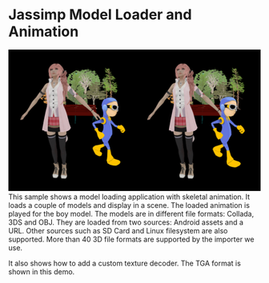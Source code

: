 # Jassimp Model Loader and Animation
![Jassimp Model Screenshot](demo-screenshot.png)
This sample shows a model loading application with skeletal animation. It loads a couple of models and display in a scene. The loaded animation is played for the boy model. The models are in different file formats: Collada, 3DS and OBJ. They are loaded from two sources: Android assets and a URL. Other sources such as SD Card and Linux filesystem are also supported. More than 40 3D file formats are supported by the importer we use.

It also shows how to add a custom texture decoder. The TGA format is shown in this demo.